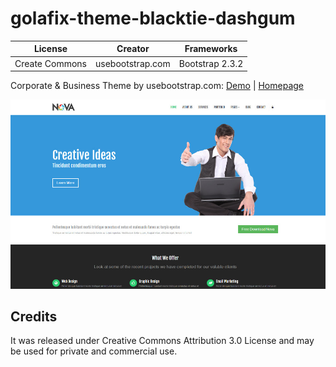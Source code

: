 # golafix-theme-blacktie-dashgum


| License | Creator | Frameworks |
|---------|---------|------------|
| Create Commons | usebootstrap.com | Bootstrap 2.3.2 |

Corporate & Business Theme by usebootstrap.com: [Demo](http://www.blacktie.co/demo/dashgum/) | [Homepage](http://blacktie.co/2014/07/dashgum-free-dashboard/)

![Screenshot](_doc/nova.jpg)



## Credits
 
It was released under Creative Commons Attribution 3.0 License and may
be used for private and commercial use.

